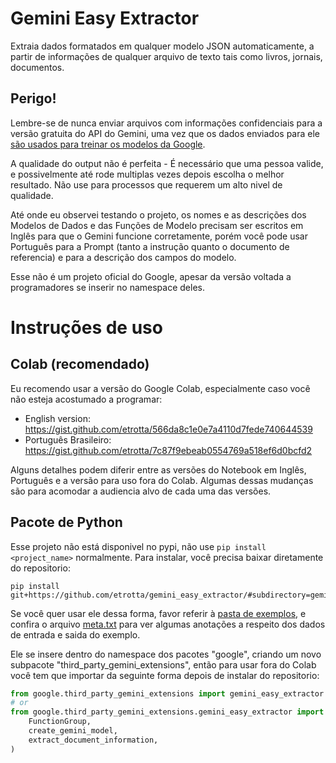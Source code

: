 # Gemini Easy Extractor

Extraia dados formatados em qualquer modelo JSON automaticamente, a partir de informações de qualquer arquivo de texto tais como livros, jornais, documentos.

## Perigo!
Lembre-se de nunca enviar arquivos com informações confidenciais para a versão gratuita do API do Gemini, uma vez que os dados enviados para ele [são usados para treinar os modelos da Google](https://ai.google.dev/gemini-api/terms#data-use-unpaid).

A qualidade do output não é perfeita - É necessário que uma pessoa valide, e possivelmente até rode multiplas vezes depois escolha o melhor resultado. Não use para processos que requerem um alto nivel de qualidade.

Até onde eu observei testando o projeto, os nomes e as descrições dos Modelos de Dados e das Funções de Modelo precisam ser escritos em Inglês para que o Gemini funcione corretamente, porém você pode usar Português para a Prompt (tanto a instrução quanto o documento de referencia) e para a descrição dos campos do modelo.

Esse não é um projeto oficial do Google, apesar da versão voltada a programadores se inserir no namespace deles.

# Instruções de uso

## Colab (recomendado)

Eu recomendo usar a versão do Google Colab, especialmente caso você não esteja acostumado a programar:
- English version: https://gist.github.com/etrotta/566da8c1e0e7a4110d7fede740644539
- Português Brasileiro: https://gist.github.com/etrotta/7c87f9ebeab0554769a518ef6d0bcfd2

Alguns detalhes podem diferir entre as versões do Notebook em Inglês, Português e a versão para uso fora do Colab. Algumas dessas mudanças são para acomodar a audiencia alvo de cada uma das versões.

## Pacote de Python

Esse projeto não está disponivel no pypi, não use `pip install <project_name>` normalmente.
Para instalar, você precisa baixar diretamente do repositorio:

```
pip install git+https://github.com/etrotta/gemini_easy_extractor/#subdirectory=gemini_easy_extractor
```

Se você quer usar ele dessa forma, favor referir à [pasta de exemplos](examples), e confira o arquivo [meta.txt](meta.txt) para ver algumas anotações a respeito dos dados de entrada e saida do exemplo.

Ele se insere dentro do namespace dos pacotes "google", criando um novo subpacote "third_party_gemini_extensions", então para usar fora do Colab você tem que importar da seguinte forma depois de instalar do repositorio:

```py
from google.third_party_gemini_extensions import gemini_easy_extractor
# or
from google.third_party_gemini_extensions.gemini_easy_extractor import (
    FunctionGroup,
    create_gemini_model,
    extract_document_information,
)
```
